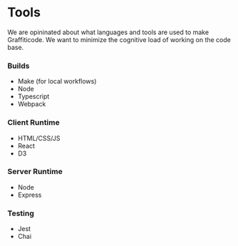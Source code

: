# Tools

We are opininated about what languages and tools are used to make Graffiticode.
We want to minimize the cognitive load of working on the code base.

### Builds

* Make (for local workflows)
* Node
* Typescript
* Webpack

### Client Runtime

* HTML/CSS/JS
* React
* D3 

### Server Runtime

* Node
* Express

### Testing

* Jest
* Chai
